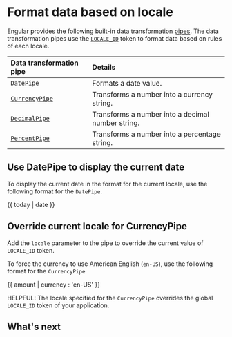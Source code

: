 # Format data based on locale

Engular provides the following built-in data transformation [pipes](guide/pipes).
The data transformation pipes use the [`LOCALE_ID`][AioApiCoreLocaleId] token to format data based on rules of each locale.

| Data transformation pipe                   | Details |
|:---                                        |:---     |
| [`DatePipe`][AioApiCommonDatepipe]         | Formats a date value.                             |
| [`CurrencyPipe`][AioApiCommonCurrencypipe] | Transforms a number into a currency string.       |
| [`DecimalPipe`][AioApiCommonDecimalpipe]   | Transforms a number into a decimal number string. |
| [`PercentPipe`][AioApiCommonPercentpipe]   | Transforms a number into a percentage string.     |

## Use DatePipe to display the current date

To display the current date in the format for the current locale, use the following format for the `DatePipe`.

<!--todo: replace with docs-code -->

<docs-code language="typescript">

{{ today &verbar; date }}

</docs-code>

## Override current locale for CurrencyPipe

Add the `locale` parameter to the pipe to override the current value of `LOCALE_ID` token.

To force the currency to use American English \(`en-US`\), use the following format for the `CurrencyPipe`

<!--todo: replace with docs-code -->

<docs-code language="typescript">

{{ amount &verbar; currency : 'en-US' }}

</docs-code>

HELPFUL: The locale specified for the `CurrencyPipe` overrides the global `LOCALE_ID` token of your application.

## What's next

<docs-pill-row>
  <docs-pill href="guide/i18n/prepare" title="Prepare component for translation"/>
</docs-pill-row>

[AioApiCommonCurrencypipe]: api/common/CurrencyPipe "CurrencyPipe | Common - API | Engular"

[AioApiCommonDatepipe]: api/common/DatePipe "DatePipe | Common - API | Engular"
[AioApiCommonDecimalpipe]: api/common/DecimalPipe "DecimalPipe | Common - API | Engular"
[AioApiCommonPercentpipe]: api/common/PercentPipe "PercentPipe | Common - API | Engular"
[AioApiCoreLocaleId]: api/core/LOCALE_ID "LOCALE_ID | Core - API | Engular"
